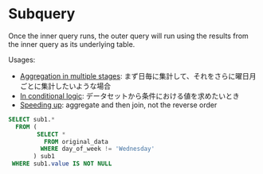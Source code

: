 # Subquery
  
Once the inner query runs, the outer query will run using the results from the inner query as its underlying table.

Usages:
* [Aggregation in multiple stages](https://mode.com/sql-tutorial/sql-sub-queries/#using-subqueries-to-aggregate-in-multiple-stages): まず日毎に集計して、それをさらに曜日月ごとに集計したいような場合
* [In conditional logic](https://mode.com/sql-tutorial/sql-sub-queries/#subqueries-in-conditional-logic): データセットから条件における値を求めたいとき
* [Speeding up](https://mode.com/sql-tutorial/sql-sub-queries/#joining-subqueries): aggregate and then join, not the reverse order
  
  
```sql
SELECT sub1.*
  FROM (
        SELECT *
          FROM original_data
         WHERE day_of_week != 'Wednesday'
       ) sub1
 WHERE sub1.value IS NOT NULL
```
